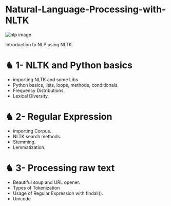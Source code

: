 # Natural-Language-Processing-with-NLTK

![nlp image]("https://github.com/Basel-anaya/Natural-Language-Processing-with-NLTK/blob/main/NAtural%20LAnguage%20processing.png?raw=true")

Introduction to NLP using NLTK.

# ♞ 1- NLTK and Python basics
- importing NLTK and some Libs
- Python basics, lists, loops, methods, conditionals.
- Frequency Distributions.
- Lexical Diversity.

# ♞ 2- Regular Expression
- importing Corpus.
- NLTK search methods.
- Stemming.
- Lemmatization.

# ♞ 3- Processing raw text
- Beautiful soup and URL opener.
- Types of Tokenization
- Usage of Regular Expression with findall().
- Unicode 
